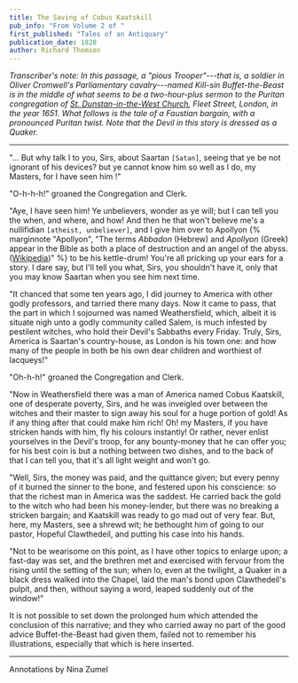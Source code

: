 ```yaml
---
title: The Saving of Cobus Kaatskill
pub_info: "From Volume 2 of "
first_published: "Tales of an Antiquary"
publication_date: 1828
author: Richard Thomson
---
```


*Transcriber's note: In this passage, a "pious Trooper"---that is, a soldier in Oliver Cromwell's Parliamentary cavalry---named Kill-sin Buffet-the-Beast is in the middle of what seems to be a two-hour-plus sermon to the Puritan congregation of [St. Dunstan-in-the-West Church](https://en.wikipedia.org/wiki/St_Dunstan-in-the-West), Fleet Street, London, in the year 1651. What follows is the tale of a Faustian bargain, with a pronounced Puritan twist. Note that the Devil in this story is dressed as a Quaker.*

---

"... But why talk I to you, Sirs, about Saartan `[Satan]`, seeing that ye be not ignorant of his devices? but ye cannot know him so well as I do, my Masters, for I have seen him !"

"O-h-h-h!" groaned the Congregation and Clerk.

"Aye, I have seen him! Ye unbelievers, wonder as ye will; but I can tell you the when, and where, and how! And then he that won't believe me's a nullifidian `[atheist, unbeliever]`, and I give him over to Apollyon {% marginnote "Apollyon", "The terms *Abbadon* (Hebrew) and *Apollyon* (Greek) appear in the Bible as both a place of destruction and an angel of the abyss. ([Wikipedia](https://en.wikipedia.org/wiki/Abaddon))" %} to be his kettle-drum! You're all pricking up your ears for a story. I dare say, but I'll tell you what, Sirs, you shouldn't have it, only that you may know Saartan when you see him next time. 

"It chanced that some ten years ago, I did journey to America with other godly professors, and tarried there many days. Now it came to pass, that the part in which I sojourned was named Weathersfield, which, albeit it is situate nigh unto a godly community called Salem, is much infested by pestilent witches, who hold their Devil's Sabbaths every Friday. Truly, Sirs, America is Saartan's country-house, as London is his town one: and how many of the people in both be his own dear children and worthiest of lacqueys!"

"Oh-h-h!" groaned the Congregation and Clerk.

"Now in Weathersfield there was a man of America named Cobus Kaatskill, one of desperate poverty, Sirs, and he was inveigled over between the witches and their master to sign away his soul for a huge portion of gold! As if any thing after that could make him rich! Oh! my Masters, if you have stricken hands with him, fly his colours instantly! Or rather, never enlist yourselves in the Devil's troop, for any bounty-money that he can offer you; for his best coin is but a nothing between two dishes, and to the back of that I can tell you, that it's all light weight and won't go.

"Well, Sirs, the money was paid, and the quittance given; but every penny of it burned the sinner to the bone, and festered upon his conscience: so that the richest man in America was the saddest. He carried back the gold to the witch who had been his money-lender, but there was no breaking a stricken bargain; and Kaatskill was ready to go mad out of very fear. But, here, my Masters, see a shrewd wit; he bethought him of going to our pastor, Hopeful Clawthedeil, and putting his case into his hands. 

"Not to be wearisome on this point, as I have other topics to enlarge upon; a fast-day was set, and the brethren met and exercised with fervour from the rising until the setting of the sun; when lo, even at the twilight, a Quaker in a black dress walked into the Chapel, laid the man's bond upon Clawthedeil's pulpit, and then, without saying a word, leaped suddenly out of the window!"

It is not possible to set down the prolonged hum which attended the conclusion of this narrative; and they who carried away no part of the good advice Buffet-the-Beast had given them, failed not to remember his illustrations, especially that which is here inserted. 

---

Annotations by Nina Zumel
